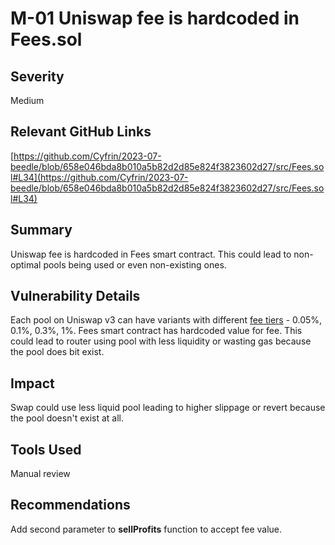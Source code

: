 # M-01 Uniswap fee is hardcoded in Fees.sol

## Severity

Medium

## Relevant GitHub Links

[https://github.com/Cyfrin/2023-07-beedle/blob/658e046bda8b010a5b82d2d85e824f3823602d27/src/Fees.sol#L34](https://github.com/Cyfrin/2023-07-beedle/blob/658e046bda8b010a5b82d2d85e824f3823602d27/src/Fees.sol#L34)

## Summary

Uniswap fee is hardcoded in Fees smart contract. This could lead to non-optimal pools being used or even non-existing ones.

## Vulnerability Details

Each pool on Uniswap v3 can have variants with different [fee tiers](https://docs.uniswap.org/concepts/protocol/fees) - 0.05%, 0.1%, 0.3%, 1%. Fees smart contract has hardcoded value for fee. This could lead to router using pool with less liquidity or wasting gas because the pool does bit exist.

## Impact

Swap could use less liquid pool leading to higher slippage or revert because the pool doesn't exist at all.

## Tools Used

Manual review

## Recommendations

Add second parameter to **sellProfits** function to accept fee value.